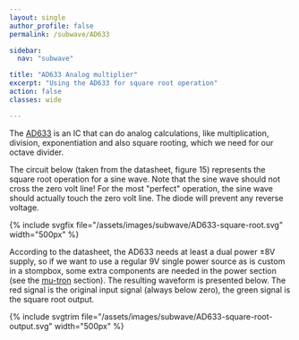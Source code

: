 ```yaml
---
layout: single
author_profile: false
permalink: /subwave/AD633

sidebar:
  nav: "subwave"

title: "AD633 Analog multiplier"
excerpt: "Using the AD633 for square root operation"
action: false
classes: wide

---
```

The [AD633](https://www.analog.com/media/en/technical-documentation/data-sheets/ad633.pdf) is an IC that can do analog calculations, like multiplication, division, exponentiation and also square rooting, which we need for our octave divider.

The circuit below (taken from the datasheet, figure 15) represents the square root operation for a sine wave. Note that the sine wave should not cross the zero volt line! For the most "perfect" operation, the sine wave should actually touch the zero volt line. The diode will prevent any reverse voltage.

{% include svgfix file="/assets/images/subwave/AD633-square-root.svg" width="500px" %}

According to the datasheet, the AD633 needs at least a dual power ±8V supply, so if we want to use a regular 9V single power source as is custom in a stompbox, some extra components are needed in the power section (see the [mu-tron](/subwave/mu-tron) section). The resulting waveform is presented below. The red signal is the original input signal (always below zero), the green signal is the square root output.

{% include svgtrim file="/assets/images/subwave/AD633-square-root-output.svg" width="500px" %}
